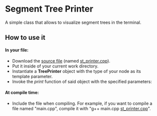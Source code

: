 # Segment Tree Printer
A simple class that allows to visualize segment trees in the terminal.

## How to use it
#### In your file:
- Download the [source file](st_printer.cpp) (named [st_printer.cpp](st_printer.cpp)).
- Put it inside of your current work directory.
- Instantiate a **TreePrinter** object with the type of your node as its template parameter.
- Invoke the _print_ function of said object with the specified parameters:

#### At compile time:
- Include the file when compiling. For example, if you want to compile a file named "main.cpp", compile it with "g++ main.cpp [st_printer.cpp](st_printer.cpp)".